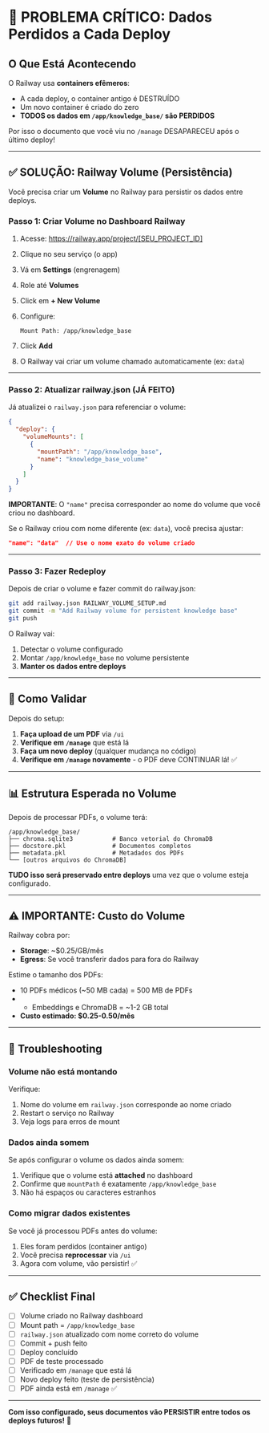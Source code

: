 # 🚨 PROBLEMA CRÍTICO: Dados Perdidos a Cada Deploy

## O Que Está Acontecendo

O Railway usa **containers efêmeros**:
- A cada deploy, o container antigo é DESTRUÍDO
- Um novo container é criado do zero
- **TODOS os dados em `/app/knowledge_base/` são PERDIDOS**

Por isso o documento que você viu no `/manage` DESAPARECEU após o último deploy!

---

## ✅ SOLUÇÃO: Railway Volume (Persistência)

Você precisa criar um **Volume** no Railway para persistir os dados entre deploys.

### Passo 1: Criar Volume no Dashboard Railway

1. Acesse: https://railway.app/project/[SEU_PROJECT_ID]

2. Clique no seu serviço (o app)

3. Vá em **Settings** (engrenagem)

4. Role até **Volumes**

5. Click em **+ New Volume**

6. Configure:
   ```
   Mount Path: /app/knowledge_base
   ```

7. Click **Add**

8. O Railway vai criar um volume chamado automaticamente (ex: `data`)

---

### Passo 2: Atualizar railway.json (JÁ FEITO)

Já atualizei o `railway.json` para referenciar o volume:

```json
{
  "deploy": {
    "volumeMounts": [
      {
        "mountPath": "/app/knowledge_base",
        "name": "knowledge_base_volume"
      }
    ]
  }
}
```

**IMPORTANTE**: O `"name"` precisa corresponder ao nome do volume que você criou no dashboard.

Se o Railway criou com nome diferente (ex: `data`), você precisa ajustar:

```json
"name": "data"  // Use o nome exato do volume criado
```

---

### Passo 3: Fazer Redeploy

Depois de criar o volume e fazer commit do railway.json:

```bash
git add railway.json RAILWAY_VOLUME_SETUP.md
git commit -m "Add Railway volume for persistent knowledge base"
git push
```

O Railway vai:
1. Detectar o volume configurado
2. Montar `/app/knowledge_base` no volume persistente
3. **Manter os dados entre deploys**

---

## 🧪 Como Validar

Depois do setup:

1. **Faça upload de um PDF** via `/ui`
2. **Verifique em `/manage`** que está lá
3. **Faça um novo deploy** (qualquer mudança no código)
4. **Verifique em `/manage` novamente** - o PDF deve CONTINUAR lá! ✅

---

## 📊 Estrutura Esperada no Volume

Depois de processar PDFs, o volume terá:

```
/app/knowledge_base/
├── chroma.sqlite3           # Banco vetorial do ChromaDB
├── docstore.pkl             # Documentos completos
├── metadata.pkl             # Metadados dos PDFs
└── [outros arquivos do ChromaDB]
```

**TUDO isso será preservado entre deploys** uma vez que o volume esteja configurado.

---

## ⚠️ IMPORTANTE: Custo do Volume

Railway cobra por:
- **Storage**: ~$0.25/GB/mês
- **Egress**: Se você transferir dados para fora do Railway

Estime o tamanho dos PDFs:
- 10 PDFs médicos (~50 MB cada) = 500 MB de PDFs
- + Embeddings e ChromaDB = ~1-2 GB total
- **Custo estimado: $0.25-0.50/mês**

---

## 🔧 Troubleshooting

### Volume não está montando

Verifique:
1. Nome do volume em `railway.json` corresponde ao nome criado
2. Restart o serviço no Railway
3. Veja logs para erros de mount

### Dados ainda somem

Se após configurar o volume os dados ainda somem:
1. Verifique que o volume está **attached** no dashboard
2. Confirme que `mountPath` é exatamente `/app/knowledge_base`
3. Não há espaços ou caracteres estranhos

### Como migrar dados existentes

Se você já processou PDFs antes do volume:
1. Eles foram perdidos (container antigo)
2. Você precisa **reprocessar** via `/ui`
3. Agora com volume, vão persistir! ✅

---

## ✅ Checklist Final

- [ ] Volume criado no Railway dashboard
- [ ] Mount path = `/app/knowledge_base`
- [ ] `railway.json` atualizado com nome correto do volume
- [ ] Commit + push feito
- [ ] Deploy concluído
- [ ] PDF de teste processado
- [ ] Verificado em `/manage` que está lá
- [ ] Novo deploy feito (teste de persistência)
- [ ] PDF ainda está em `/manage` ✅

---

**Com isso configurado, seus documentos vão PERSISTIR entre todos os deploys futuros!** 🎉

